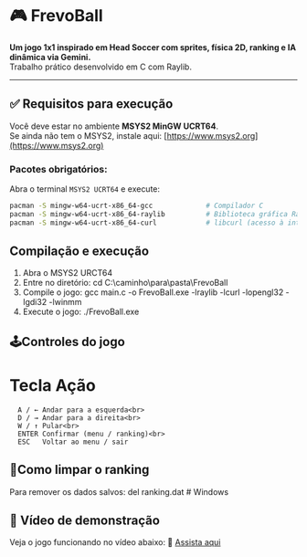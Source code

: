 # 🎮 FrevoBall

**Um jogo 1x1 inspirado em Head Soccer com sprites, física 2D, ranking e IA dinâmica via Gemini.**  
Trabalho prático desenvolvido em C com Raylib.

---

## ✅ Requisitos para execução

Você deve estar no ambiente **MSYS2 MinGW UCRT64**.  
Se ainda não tem o MSYS2, instale aqui: [https://www.msys2.org](https://www.msys2.org)

### Pacotes obrigatórios:

Abra o terminal `MSYS2 UCRT64` e execute:

```bash
pacman -S mingw-w64-ucrt-x86_64-gcc             # Compilador C
pacman -S mingw-w64-ucrt-x86_64-raylib          # Biblioteca gráfica Raylib
pacman -S mingw-w64-ucrt-x86_64-curl            # libcurl (acesso à internet)
```

## Compilação e execução
1. Abra o MSYS2 URCT64<br>
2. Entre no diretório: cd C:\caminho\para\pasta\FrevoBall<br>
3. Compile o jogo: gcc main.c -o FrevoBall.exe -lraylib -lcurl -lopengl32 -lgdi32 -lwinmm<br>
4. Execute o jogo: ./FrevoBall.exe

## 🕹Controles do jogo
 # Tecla	Ação<br>
      A / ←	Andar para a esquerda<br>
      D / →	Andar para a direita<br>
      W / ↑	Pular<br>
      ENTER	Confirmar (menu / ranking)<br>
      ESC	Voltar ao menu / sair

## 🧼Como limpar o ranking
Para remover os dados salvos: del ranking.dat  # Windows

## 🎥 Vídeo de demonstração

Veja o jogo funcionando no vídeo abaixo:
🔗 [Assista aqui](https://drive.google.com/file/d/1c4_SmHCNGUYUVUIZcjgGTbnDz_QDsLZH/view?usp=drive_link)
